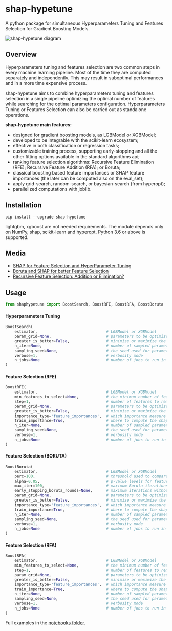 # shap-hypetune
A python package for simultaneous Hyperparameters Tuning and Features Selection for Gradient Boosting Models.

![shap-hypetune diagram](https://raw.githubusercontent.com/cerlymarco/shap-hypetune/master/imgs/shap-hypetune-diagram.png#center)

## Overview
Hyperparameters tuning and features selection are two common steps in every machine learning pipeline. Most of the time they are computed separately and independently. This may result in suboptimal performances and in a more time expensive process.

shap-hypetune aims to combine hyperparameters tuning and features selection in a single pipeline optimizing the optimal number of features while searching for the optimal parameters configuration. Hyperparameters Tuning or Features Selection can also be carried out as standalone operations.

**shap-hypetune main features:**

- designed for gradient boosting models, as LGBModel or XGBModel;
- developed to be integrable with the scikit-learn ecosystem;
- effective in both classification or regression tasks;
- customizable training process, supporting early-stopping and all the other fitting options available in the standard algorithms api;
- ranking feature selection algorithms: Recursive Feature Elimination (RFE); Recursive Feature Addition (RFA); or Boruta;
- classical boosting based feature importances or SHAP feature importances (the later can be computed also on the eval_set);
- apply grid-search, random-search, or bayesian-search (from hyperopt);
- parallelized computations with joblib.

## Installation
```shell
pip install --upgrade shap-hypetune
```
lightgbm, xgboost are not needed requirements. The module depends only on NumPy, shap, scikit-learn and hyperopt. Python 3.6 or above is supported.

## Media
- [SHAP for Feature Selection and HyperParameter Tuning](https://towardsdatascience.com/shap-for-feature-selection-and-hyperparameter-tuning-a330ec0ea104)
- [Boruta and SHAP for better Feature Selection](https://towardsdatascience.com/boruta-and-shap-for-better-feature-selection-20ea97595f4a)
- [Recursive Feature Selection: Addition or Elimination?](https://towardsdatascience.com/recursive-feature-selection-addition-or-elimination-755e5d86a791)

## Usage
```python
from shaphypetune import BoostSearch, BoostRFE, BoostRFA, BoostBoruta
```
#### Hyperparameters Tuning
```python
BoostSearch(
    estimator,                              # LGBModel or XGBModel
    param_grid=None,                        # parameters to be optimized
    greater_is_better=False,                # minimize or maximize the monitored score
    n_iter=None,                            # number of sampled parameter configurations
    sampling_seed=None,                     # the seed used for parameter sampling
    verbose=1,                              # verbosity mode
    n_jobs=None                             # number of jobs to run in parallel
)
```
#### Feature Selection (RFE)
```python
BoostRFE(  
    estimator,                              # LGBModel or XGBModel
    min_features_to_select=None,            # the minimum number of features to be selected  
    step=1,                                 # number of features to remove at each iteration  
    param_grid=None,                        # parameters to be optimized  
    greater_is_better=False,                # minimize or maximize the monitored score  
    importance_type='feature_importances',  # which importance measure to use: default or shap  
    train_importance=True,                  # where to compute the shap feature importance  
    n_iter=None,                            # number of sampled parameter configurations  
    sampling_seed=None,                     # the seed used for parameter sampling  
    verbose=1,                              # verbosity mode  
    n_jobs=None                             # number of jobs to run in parallel  
)  
```
#### Feature Selection (BORUTA)
```python
BoostBoruta(
    estimator,                              # LGBModel or XGBModel
    perc=100,                               # threshold used to compare shadow and real features
    alpha=0.05,                             # p-value levels for feature rejection
    max_iter=100,                           # maximum Boruta iterations to perform
    early_stopping_boruta_rounds=None,      # maximum iterations without confirming a feature
    param_grid=None,                        # parameters to be optimized
    greater_is_better=False,                # minimize or maximize the monitored score
    importance_type='feature_importances',  # which importance measure to use: default or shap
    train_importance=True,                  # where to compute the shap feature importance
    n_iter=None,                            # number of sampled parameter configurations
    sampling_seed=None,                     # the seed used for parameter sampling
    verbose=1,                              # verbosity mode
    n_jobs=None                             # number of jobs to run in parallel
)
```
#### Feature Selection (RFA)
```python
BoostRFA(
    estimator,                              # LGBModel or XGBModel
    min_features_to_select=None,            # the minimum number of features to be selected
    step=1,                                 # number of features to remove at each iteration
    param_grid=None,                        # parameters to be optimized
    greater_is_better=False,                # minimize or maximize the monitored score
    importance_type='feature_importances',  # which importance measure to use: default or shap
    train_importance=True,                  # where to compute the shap feature importance
    n_iter=None,                            # number of sampled parameter configurations
    sampling_seed=None,                     # the seed used for parameter sampling
    verbose=1,                              # verbosity mode
    n_jobs=None                             # number of jobs to run in parallel
)
```

Full examples in the [notebooks folder](https://github.com/cerlymarco/shap-hypetune/tree/main/notebooks).
